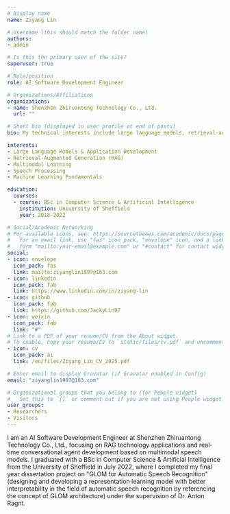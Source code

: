 ```yaml
---
# Display name
name: Ziyang Lin

# Username (this should match the folder name)
authors:
- admin

# Is this the primary user of the site?
superuser: true

# Role/position
role: AI Software Development Engineer

# Organizations/Affiliations
organizations:
- name: Shenzhen Zhiruantong Technology Co., Ltd.
  url: ""

# Short bio (displayed in user profile at end of posts)
bio: My technical interests include large language models, retrieval-augmented generation, multimodal learning, and speech processing.

interests:
- Large Language Models & Application Development
- Retrieval-Augmented Generation (RAG)
- Multimodal Learning
- Speech Processing
- Machine Learning Fundamentals

education:
  courses:
  - course: BSc in Computer Science & Artificial Intelligence
    institution: University of Sheffield
    year: 2018-2022

# Social/Academic Networking
# For available icons, see: https://sourcethemes.com/academic/docs/page-builder/#icons
#   For an email link, use "fas" icon pack, "envelope" icon, and a link in the
#   form "mailto:your-email@example.com" or "#contact" for contact widget.
social:
- icon: envelope
  icon_pack: fas
  link: mailto:ziyanglin1997@163.com
- icon: linkedin
  icon_pack: fab
  link: https://www.linkedin.com/in/ziyang-lin
- icon: github
  icon_pack: fab
  link: https://github.com/JackyLin97
- icon: weixin
  icon_pack: fab
  link: "#"
# Link to a PDF of your resume/CV from the About widget.
# To enable, copy your resume/CV to `static/files/cv.pdf` and uncomment the lines below.
- icon: cv
  icon_pack: ai
  link: /en/files/Ziyang_Lin_CV_2025.pdf

# Enter email to display Gravatar (if Gravatar enabled in Config)
email: "ziyanglin1997@163.com"

# Organizational groups that you belong to (for People widget)
#   Set this to `[]` or comment out if you are not using People widget.
user_groups:
- Researchers
- Visitors
---
```


I am an AI Software Development Engineer at Shenzhen Zhiruantong Technology Co., Ltd., focusing on RAG technology applications and real-time conversational agent development based on multimodal speech models. I graduated with a BSc in Computer Science & Artificial Intelligence from the University of Sheffield in July 2022, where I completed my final year dissertation project on "GLOM for Automatic Speech Recognition" (designing and developing a representation learning model with better interpretability in the field of automatic speech recognition by referencing the concept of GLOM architecture) under the supervision of Dr. Anton Ragni.